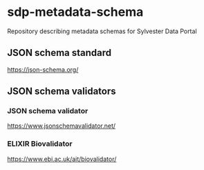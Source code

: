 # sdp-metadata-schema
Repository describing metadata schemas for Sylvester Data Portal

## JSON schema standard

https://json-schema.org/

## JSON schema validators

### JSON schema validator

https://www.jsonschemavalidator.net/


### ELIXIR Biovalidator

https://www.ebi.ac.uk/ait/biovalidator/
